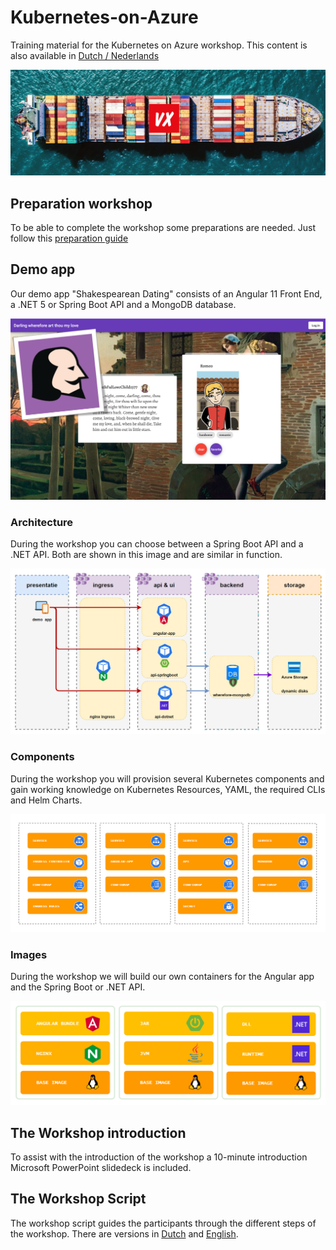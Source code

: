 # Kubernetes-on-Azure

Training material for the Kubernetes on Azure workshop. This content is also available in [Dutch / Nederlands](LEESMIJ.md)

![Kubernetes Training Logo](images/kubetraining.png)

## Preparation workshop

To be able to complete the workshop some preparations are needed. Just follow this [preparation guide](workshop/en/preparation.md)

## Demo app

Our demo app "Shakespearean Dating" consists of an Angular 11 Front End, a .NET 5 or Spring Boot API and a MongoDB database.

![](images/screenshot1.png)

### Architecture

During the workshop you can choose between a Spring Boot API and a .NET API. Both are shown in this image and are similar in function.

![](images/architecture1.png)

### Components

During the workshop you will provision several Kubernetes components and gain working knowledge on Kubernetes Resources, YAML, the required CLIs and Helm Charts.

![](images/components1.png)

### Images

During the workshop we will build our own containers for the Angular app and the Spring Boot or .NET API.

![](images/images.png)

## The Workshop introduction

To assist with the introduction of the workshop a 10-minute introduction Microsoft PowerPoint slidedeck is included.

## The Workshop Script

The workshop script guides the participants through the different steps of the workshop. There are versions in [Dutch](workshop/nl/handson.md) and [English](workshop/en/handson.md).
